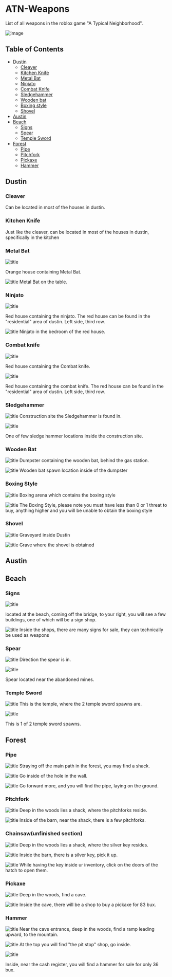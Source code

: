 # ATN-Weapons
List of all weapons in the roblox game "A Typical Neighborhood".

![image](./assets/Thumbnail.png)

## Table of Contents

- [Dustin](#dustin)
    - [Cleaver](#cleaver)
    - [Kitchen Knife](#kitchen-knife)
    - [Metal Bat](#metal-bat)
    - [Ninjato](#ninjato)
    - [Combat Knife](#combat-knife)
    - [Sledgehammer](#sledgehammer)
    - [Wooden bat](#wooden-bat)
    - [Boxing style](#boxing-style)
    - [Shovel](#shovel)
- [Austin](#austin)
- [Beach](#beach)
    - [Signs](#signs)
    - [Spear](#spear)
    - [Temple Sword](#temple-sword)
- [Forest](#forest)
    - [Pipe](#pipe)
    - [Pitchfork](#pitchfork)
    - [Pickaxe](#pickaxe)
    - [Hammer](#hammer)
## Dustin

### Cleaver
Can be located in most of the houses in dustin.

### Kitchen Knife
Just like the cleaver, can be located in most of the houses in dustin, specifically in the kitchen

### Metal Bat
![title](./assets/Orange%20house.png "Orange house containing the metal bat")

Orange house containing Metal Bat.

![title](./assets/Metal%20bat.png "Metal Bat on table")
Metal Bat on the table.


### Ninjato
![title](./assets/Red%20house.png "Red house containing the Ninjato")

Red house containing the ninjato.
The red house can be found in the "residential" area of dustin. Left side, third row.

![title](./assets/Ninjato.png "Ninjato in the bedroom of the red house")
Ninjato in the bedroom of the red house.


### Combat knife
![title](./assets/Red%20house.png "Red house containing the Kunai")

Red house containing the Combat knife.

![title](./assets/Combat%20knife.png "Combat knife in the bedroom of the red house")

Red house containing the combat knife.
The red house can be found in the "residential" area of dustin. Left side, third row.


### Sledgehammer

![title](./assets/Construction%20site.png "Construction site containing the sledge hammer")
Construction site the Sledgehammer is found in.

![title](./assets/Sledgehammer.png "One of few Sledgehammer locations")

One of few sledge hammer locations inside the construction site.


### Wooden Bat

![title](./assets/Dumpster.png "Dumpster containing the wooden bat")
Dumpster containing the wooden bat, behind the gas station.

![title](./assets/Wooden%20bat.png "Wooden bat spawn location")
Wooden bat spawn location inside of the dumpster

### Boxing Style

![title](./assets/Boxing%20ring.png "Boxing arena")
Boxing arena which contains the boxing style

![title](./assets/Boxing%20Style.png "Boxing style")
The Boxing Style, please note you must have less than 0 or 1 threat to buy, anything higher and you will be unable to obtain the boxing style

### Shovel

![title](./assets/Dustin%20Graveyard.png "Graveyard")
Graveyard inside Dustin

![title](./assets/Shovel.png "Shovel")
Grave where the shovel is obtained

## Austin

## Beach

### Signs

![title](./assets/Sign%20Shop.png "Sign shop located at the beach")

located at the beach, coming off the bridge, to your right, you will see a few buildings, one of which will be a sign shop.

![title](./assets/Signs.png "Display of many signs")
Inside the shops, there are many signs for sale, they can technically be used as weapons

### Spear

![title](./assets/Direction%20the%20spear%20is%20in.png "Direction the spear is in")
Direction the spear is in.

![title](./assets/Spear.png "The spear in its glory")

Spear located near the abandoned mines.

### Temple Sword

![title](./assets/Temple.png "Image of the temple")
This is the temple, where the 2 temple sword spawns are.

![title](./assets/Temple%20Sword.png "Image of 1 of 2 temple sword spawns")

This is 1 of 2 temple sword spawns.

## Forest

### Pipe

![title](./assets/CriminalShack.png "A shack near the main forest road")
Straying off the main path in the forest, you may find a shack.

![title](./assets/HoleInTheWall.png "A hole in the shack's wall")
Go inside of the hole in the wall.

![title](./assets/Pipe.png "A pipe laying on the ground")
Go forward more, and you will find the pipe, laying on the ground.

### Pitchfork

![title](./assets/Kidnapper%20Shack.png "Deep in the woods, a shack")
Deep in the woods lies a shack, where the pitchforks reside.

![title](./assets/Pitchforks.png "Inside the barn of the shack, there is a few pitchforks")
Inside of the barn, near the shack, there is a few pitchforks.

### Chainsaw(unfinished section)

![title](./assets/Kidnapper%20Shack.png "Deep in the woods, a shack")
Deep in the woods lies a shack, where the silver key resides.

![title](./assets/Silver%20Key.png "A silver key")
Inside the barn, there is a silver key, pick it up.

![title](./assets/Open_Hatch.png "A open hatch")
While having the key inside ur inventory, click on the doors of the hatch to open them.

### Pickaxe

![title](./assets/Cave_Entrance.png "Entrance to a cave")
Deep in the woods, find a cave.

![title](./assets/Pickaxe.png "Shop for the pickaxe")
Inside the cave, there will be a shop to buy a pickaxe for 83 bux.

### Hammer

![title](./assets/RampToMountain.png "Upwards Ramp")
Near the cave entrance, deep in the woods, find a ramp leading upward, to the mountain.

![title](./assets/ThePitStop.png "The Pit Stop shop")
At the top you will find "the pit stop" shop, go inside.

![title](./assets/Hammer.png "Hammer Spawn location")

Inside, near the cash register, you will find a hammer for sale for only 36 bux.